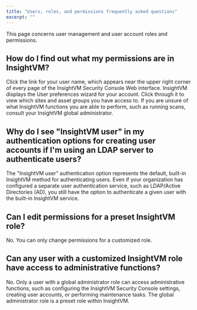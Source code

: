 ```yaml
---
title: "Users, roles, and permissions frequently asked questions"
excerpt: ""
---
```

This page concerns user management and user account roles and permissions.

## How do I find out what my permissions are in InsightVM?

Click the link for your user name, which appears near the upper right corner of every page of the InsightVM Security Console Web interface. InsightVM displays the User preferences wizard for your account. Click through it to view which sites and asset groups you have access to. If you are unsure of what InsightVM functions you are able to perform, such as running scans, consult your InsightVM global administrator.

## Why do I see "InsightVM user" in my authentication options for creating user accounts if I'm using an LDAP server to authenticate users?

The "InsightVM user" authentication option represents the default, built-in InsightVM method for authenticating users. Even if your organization has configured a separate user authentication service, such as LDAP/Active Directories (AD), you still have the option to authenticate a given user with the built-in InsightVM service.

## Can I edit permissions for a preset InsightVM role?

No. You can only change permissions for a customized role.

## Can any user with a customized InsightVM role have access to administrative functions?

No. Only a user with a global administrator role can access administrative functions, such as configuring the InsightVM Security Console settings, creating user accounts, or performing maintenance tasks. The global administrator role is a preset role within InsightVM.